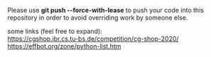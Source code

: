 Please use
**git push --force-with-lease**
to push your code into this repository in order to avoid overriding work by someone else.

some links (feel free to expand):  
https://cgshop.ibr.cs.tu-bs.de/competition/cg-shop-2020/  
https://effbot.org/zone/python-list.htm
